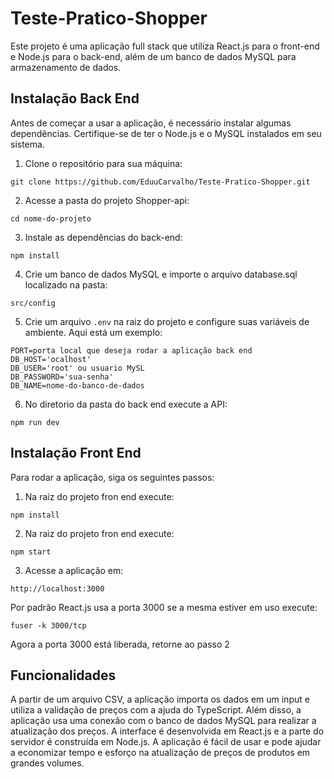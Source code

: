 # Teste-Pratico-Shopper

Este projeto é uma aplicação full stack que utiliza React.js para o front-end e Node.js para o back-end, além de um banco de dados MySQL para armazenamento de dados. 

## Instalação Back End

Antes de começar a usar a aplicação, é necessário instalar algumas dependências. Certifique-se de ter o Node.js e o MySQL instalados em seu sistema.

1. Clone o repositório para sua máquina:

```git clone https://github.com/EduuCarvalho/Teste-Pratico-Shopper.git```

2. Acesse a pasta do projeto Shopper-api:

`cd nome-do-projeto`

3. Instale as dependências do back-end: 

`npm install`

4. Crie um banco de dados MySQL e importe o arquivo database.sql localizado na pasta:

`src/config`

5. Crie um arquivo `.env` na raiz do projeto e configure suas variáveis de ambiente. Aqui está um exemplo:

```
PORT=porta local que deseja rodar a aplicação back end
DB_HOST='ocalhost'
DB_USER='root' ou usuario MySL
DB_PASSWORD='sua-senha'
DB_NAME=nome-do-banco-de-dados

``` 

6. No diretorio da pasta do back end execute a API:

`npm run dev`


## Instalação Front End

Para rodar a aplicação, siga os seguintes passos:

1. Na raiz do projeto fron end execute:

`npm install`

2. Na raiz do projeto fron end execute:

`npm start`

3. Acesse a aplicação em:

`http://localhost:3000`

Por padrão React.js usa a porta 3000 se a mesma estiver em uso execute:

`fuser -k 3000/tcp`

Agora a porta 3000 está liberada, retorne ao passo 2

## Funcionalidades

A partir de um arquivo CSV, a aplicação importa os dados em um input e utiliza a validação de preços com a ajuda do TypeScript. Além disso, a aplicação usa uma conexão com o banco de dados MySQL para realizar a atualização dos preços. A interface é desenvolvida em React.js e a parte do servidor é construída em Node.js. A aplicação é fácil de usar e pode ajudar a economizar tempo e esforço na atualização de preços de produtos em grandes volumes.
